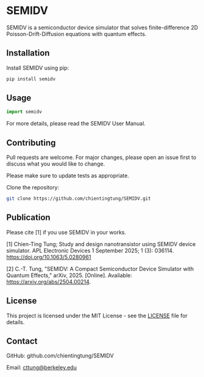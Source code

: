 # SEMIDV
SEMIDV is a semiconductor device simulator that solves finite-difference 2D Poisson-Drift-Diffusion equations with quantum effects.

## Installation

Install SEMIDV using pip:

```bash
pip install semidv
```

## Usage

```python
import semidv
```

For more details, please read the SEMIDV User Manual.

## Contributing

Pull requests are welcome. For major changes, please open an issue first
to discuss what you would like to change.

Please make sure to update tests as appropriate.

Clone the repository:

```bash
git clone https://github.com/chientingtung/SEMIDV.git
```
## Publication

Please cite [1] if you use SEMIDV in your works.

[1] Chien-Ting Tung; Study and design nanotransistor using SEMIDV device simulator. APL Electronic Devices 1 September 2025; 1 (3): 036114. https://doi.org/10.1063/5.0280961

[2] C.-T. Tung, "SEMIDV: A Compact Semiconductor Device Simulator with Quantum Effects," arXiv, 2025. [Online]. Available: https://arxiv.org/abs/2504.00214.

## License

This project is licensed under the MIT License - see the [LICENSE](LICENSE) file for details.

## Contact

GitHub: github.com/chientingtung/SEMIDV

Email: cttung@berkeley.edu
